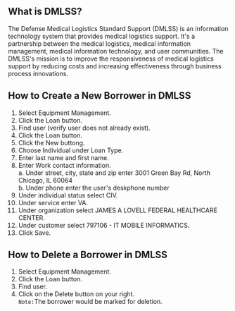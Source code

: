 ## What is DMLSS?  
The Defense Medical Logistics Standard Support (DMLSS) is an information technology system that provides medical logistics support. It's a partnership between the medical logistics, medical information management, medical information technology, and user communities. The DMLSS's mission is to improve the responsiveness of medical logistics support by reducing costs and increasing effectiveness through business process innovations.  

## How to Create a New Borrower in DMLSS  
1. Select Equipment Management.  
2. Click the Loan button.  
3. Find user (verify user does not already exist).  
4. Click the Loan button.  
5. Click the New buttong.  
6. Choose Individual under Loan Type.  
7. Enter last name and first name.  
8. Enter Work contact information.  
   a. Under street, city, state and zip enter 3001 Green Bay Rd, North Chicago, IL 60064  
   b. Under phone enter the user's deskphone number  
9. Under individual status select CIV.  
10. Under service enter VA.  
11. Under organization select JAMES A LOVELL FEDERAL HEALTHCARE CENTER.  
12. Under customer select 797106 - IT MOBILE INFORMATICS.  
13. Click Save.  

## How to Delete a Borrower in DMLSS  
1. Select Equipment Management.  
2. Click the Loan button.  
3. Find user.  
4. Click on the Delete button on your right.  
`Note:`The borrower would be marked for deletion.    
